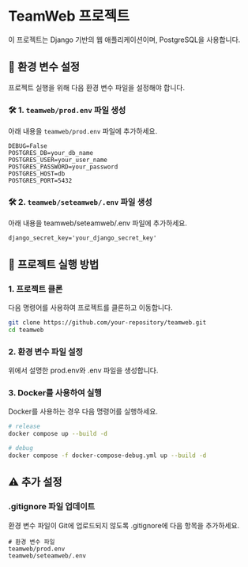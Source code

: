 # TeamWeb 프로젝트

이 프로젝트는 Django 기반의 웹 애플리케이션이며, PostgreSQL을 사용합니다.


## 📌 환경 변수 설정

프로젝트 실행을 위해 다음 환경 변수 파일을 설정해야 합니다.

### 🛠 1. `teamweb/prod.env` 파일 생성

아래 내용을 `teamweb/prod.env` 파일에 추가하세요.

```env
DEBUG=False
POSTGRES_DB=your_db_name
POSTGRES_USER=your_user_name
POSTGRES_PASSWORD=your_password
POSTGRES_HOST=db
POSTGRES_PORT=5432
```

### 🛠 2. `teamweb/seteamweb/.env` 파일 생성

아래 내용을 teamweb/seteamweb/.env 파일에 추가하세요.

```env
django_secret_key='your_django_secret_key'
```


## 🚀 프로젝트 실행 방법

### 1. 프로젝트 클론

다음 명령어를 사용하여 프로젝트를 클론하고 이동합니다.

```bash
git clone https://github.com/your-repository/teamweb.git
cd teamweb
```

### 2. 환경 변수 파일 설정

위에서 설명한 prod.env와 .env 파일을 생성합니다.


### 3. Docker를 사용하여 실행

Docker를 사용하는 경우 다음 명령어를 실행하세요.

```bash
# release
docker compose up --build -d

# debug
docker compose -f docker-compose-debug.yml up --build -d
```


## ⚠️ 추가 설정

### .gitignore 파일 업데이트

환경 변수 파일이 Git에 업로드되지 않도록 .gitignore에 다음 항목을 추가하세요.

```gitignore
# 환경 변수 파일
teamweb/prod.env
teamweb/seteamweb/.env
```
